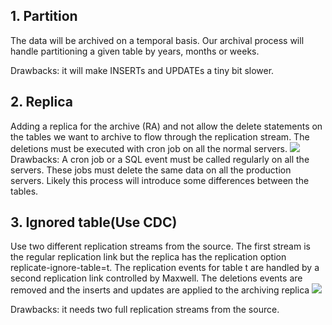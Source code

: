 ## 1. Partition
The data will be archived on a temporal basis. Our archival process will handle partitioning a given table by years, months or weeks.

Drawbacks: it will make INSERTs and UPDATEs a tiny bit slower.
## 2. Replica
Adding a replica for the archive (RA) and not allow the delete statements on the tables we want to archive to flow through the replication stream. The deletions must be executed with cron job on all the normal servers.
![](https://percona.com/blog/wp-content/uploads/2022/08/Add_Ra.png)
Drawbacks: A cron job or a SQL event must be called regularly on all the servers. These jobs must delete the same data on all the production servers. Likely this process will introduce some differences between the tables. 
## 3. Ignored table(Use CDC)
Use two different replication streams from the source. The first stream is the regular replication link but the replica has the replication option replicate-ignore-table=t. The replication events for table t are handled by a second replication link controlled by Maxwell. The deletions events are removed and the inserts and updates are applied to the archiving replica
![](https://percona.com/blog/wp-content/uploads/2022/08/Ra_ignore_t.png)

Drawbacks:  it needs two full replication streams from the source.